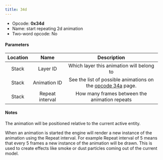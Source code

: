 ```yaml
---
title: 34d
---
```


- Opcode: **0x34d**
- Name: start repeating 2d animation
- Two-word opcode: No

#### Parameters

| Location | Name | Description |
|:--:|:--:|:--:|
| Stack | Layer ID | Which layer this animation will belong to |
| Stack | Animation ID | See the list of possible animations on the [opcode 34a](34a) page. |
| Stack | Repeat interval | How many frames between the animation repeats |

#### Notes

The animation will be positioned relative to the current active entity.

When an animation is started the engine will render a new instance of the animation using the Repeat interval. For example Repeat interval of 5 means that every 5 frames a new instance of the animation will be drawn. This is used to create effects like smoke or dust particles coming out of the current model.
